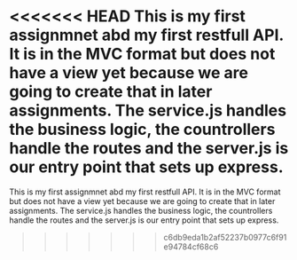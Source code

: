 <<<<<<< HEAD
This is my first assignmnet abd my first restfull API. It is in the MVC format but does not have a view yet because we are going to create that in later assignments. The service.js handles the business logic, the countrollers handle the routes and the server.js is our entry point that sets up express. 
=======
This is my first assignmnet abd my first restfull API. It is in the MVC format but does not have a view yet because we are going to create that in later assignments. The service.js handles the business logic, the countrollers handle the routes and the server.js is our entry point that sets up express. 
>>>>>>> c6db9eda1b2af52237b0977c6f91e94784cf68c6
